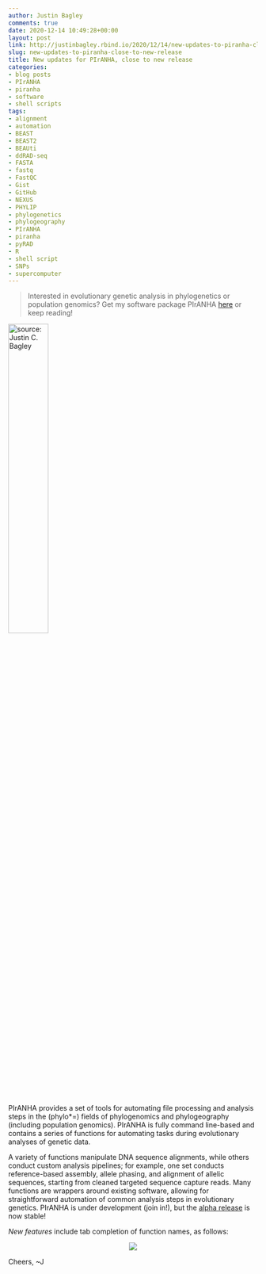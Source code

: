 ```yaml
---
author: Justin Bagley
comments: true
date: 2020-12-14 10:49:28+00:00
layout: post
link: http://justinbagley.rbind.io/2020/12/14/new-updates-to-piranha-close-to-new-release/
slug: new-updates-to-piranha-close-to-new-release
title: New updates for PIrANHA, close to new release
categories:
- blog posts
- PIrANHA
- piranha
- software
- shell scripts
tags:
- alignment
- automation
- BEAST
- BEAST2
- BEAUti
- ddRAD-seq
- FASTA
- fastq
- FastQC
- Gist
- GitHub
- NEXUS
- PHYLIP
- phylogenetics
- phylogeography
- PIrANHA
- piranha
- pyRAD
- R
- shell script
- SNPs
- supercomputer
---
```


> Interested in evolutionary genetic analysis in phylogenetics or population genomics? Get my software package PIrANHA [here](https://github.com/justincbagley/piranha) or keep reading!
<!-- <br/>-->


<a href="https://imgur.com/AQte6eh"><img src="https://i.imgur.com/AQte6eh.png" title="source: Justin C. Bagley" width=40% height=40% align="center" /></a>

PIrANHA provides a set of tools for automating file processing and analysis steps in the (phylo\*=) fields of phylogenomics and phylogeography (including population genomics). PIrANHA is fully command line-based and contains a series of functions for automating tasks during evolutionary analyses of genetic data. 

A variety of functions manipulate DNA sequence alignments, while others conduct custom analysis pipelines; for example, one set conducts reference-based assembly, allele phasing, and alignment of allelic sequences, starting from cleaned targeted sequence capture reads. Many functions are wrappers around existing software, allowing for straightforward automation of common analysis steps in evolutionary genetics. PIrANHA is under development (join in!), but the [alpha release](https://github.com/justincbagley/piranha/releases) is now stable! 

_New features_ include tab completion of function names, as follows:

<!-- ![piranha-tab-completion](https://raw.githubusercontent.com/justincbagley/piranha/master/assets/piranha_tab_completion2-min.gif) -->
<!-- <p align="center"><img src="https://github.com/justincbagley/piranha/tree/master/assets/piranha_tab_completion2-min.gif?raw=true"/></p> -->
<p align="center"><img src="images/piranha_tab_completion2-min.gif?raw=true"/></p>

Cheers, ~J


